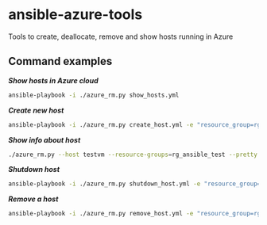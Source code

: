 # ansible-azure-tools

Tools to create, deallocate, remove and show hosts running in Azure

## Command examples

***Show hosts in Azure cloud***

```bash
ansible-playbook -i ./azure_rm.py show_hosts.yml
```
***Create new host***

```bash
ansible-playbook -i ./azure_rm.py create_host.yml -e "resource_group=rg_ansible_test vm_name=test123"
```

***Show info about host***

```bash
./azure_rm.py --host testvm --resource-groups=rg_ansible_test --pretty
```

***Shutdown host***

```bash
ansible-playbook -i ./azure_rm.py shutdown_host.yml -e "resource_group=rg_ansible_test vm_name=test123"
```

***Remove a host***

```bash
ansible-playbook -i ./azure_rm.py remove_host.yml -e "resource_group=rg_ansible_test vm_name=test123"
```
